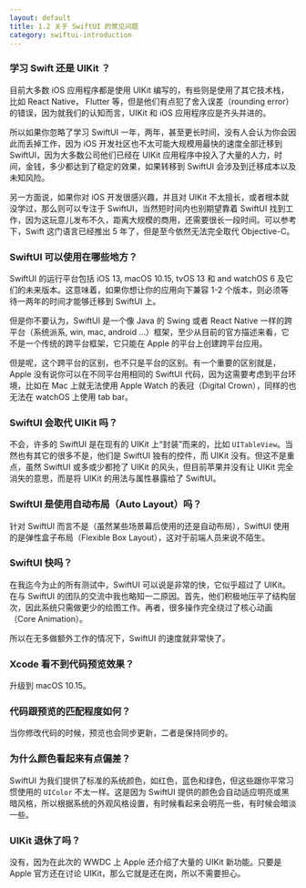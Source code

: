 ```yaml
---
layout: default
title: 1.2 关于 SwiftUI 的常见问题
category: swiftui-introduction
---
```


### 学习 Swift 还是 UIKit ？

目前大多数 iOS 应用程序都是使用 UIKit 编写的，有些则是使用了其它技术栈，比如 React Native， Flutter 等，但是他们有点犯了舍入误差（rounding error）的错误，因为就我们的认知而言，UIKit 和 iOS 应用程序应是齐头并进的。

所以如果你忽略了学习 SwiftUI 一年，两年，甚至更长时间，没有人会认为你会因此而丢掉工作，因为 iOS 开发社区也不太可能大规模用最快的速度全部迁移到 SwiftUI，因为大多数公司他们已经在 UIKit 应用程序中投入了大量的人力，时间，金钱，多少都达到了稳定的效果，如果转移到 SwiftUI 会涉及到迁移成本以及未知风险。

另一方面说，如果你对 iOS 开发很感兴趣，并且对 UIKit 不太擅长，或者根本就没学过，那么则可以专注于 SwiftUI，当然短时间内也别期望靠着 SwiftUI 找到工作，因为这玩意儿发布不久，距离大规模的商用，还需要很长一段时间。可以参考下，Swift 这门语言已经推出 5 年了，但是至今依然无法完全取代 Objective-C。


### SwiftUI 可以使用在哪些地方？

SwiftUI 的运行平台包括 iOS 13, macOS 10.15, tvOS 13 和 and watchOS 6 及它们的未来版本。这意味着，如果你想让你的应用向下兼容 1-2 个版本，则必须等待一两年的时间才能够迁移到 SwiftUI 上。

但是你不要认为，SwiftUI 是一个像 Java 的 Swing 或者 React Native 一样的跨平台（系统派系, win, mac, android ...）框架，至少从目前的官方描述来看，它不是一个传统的跨平台框架，它只能在 Apple 的平台上创建跨平台应用。

但是呢，这个跨平台的区别，也不只是平台的区别。有一个重要的区别就是，Apple 没有说你可以在不同平台用相同的 SwiftUI 代码，因为这需要考虑到平台环境，比如在 Mac 上就无法使用 Apple Watch 的表冠（Digital Crown），同样的也无法在 watchOS 上使用 tab bar。

### SwiftUI 会取代 UIKit 吗？

不会，许多的 SwiftUI 是在现有的 UIKit 上“封装”而来的，比如 `UITableView`。当然也有其它的很多不是，他们是 SwiftUI 独有的控件，而 UIKit 没有。但这不是重点，虽然 SwiftUI 或多或少都抢了 UIKit 的风头，但目前苹果并没有让 UIKit 完全消失的意思，而是将 UIKit 的用法与属性暴露给了 SwiftUI。


### SwiftUI 是使用自动布局（Auto Layout）吗？

针对 SwiftUI 而言不是（虽然某些场景幕后使用的还是自动布局），SwiftUI 使用的是弹性盒子布局（Flexible Box Layout），这对于前端人员来说不陌生。


### SwiftUI 快吗？

在我迄今为止的所有测试中，SwiftUI 可以说是非常的快，它似乎超过了 UIKit。在与 SwiftUI 的团队的交流中我也略知一二原因。首先，他们积极地压平了结构层次，因此系统只需做更少的绘图工作。再者，很多操作完全绕过了核心动画（Core Animation）。

所以在无多做额外工作的情况下，SwiftUI 的速度就非常快了。


### Xcode 看不到代码预览效果？

升级到 macOS 10.15。

### 代码跟预览的匹配程度如何？

当你修改代码的时候，预览也会同步更新，二者是保持同步的。

### 为什么颜色看起来有点偏差？

SwiftUI 为我们提供了标准的系统颜色，如红色，蓝色和绿色，但这些跟你平常习惯使用的 `UIColor` 不太一样。这是因为 SwiftUI 提供的颜色会自动适应明亮或黑暗风格，所以根据系统的外观风格设置，有时候看起来会明亮一些，有时候会暗淡一些。

### UIKit 退休了吗？

没有，因为在此次的 WWDC 上 Apple 还介绍了大量的 UIKit 新功能。只要是 Apple 官方还在讨论 UIKit，那么它就是还在岗，所以不需要担心。



